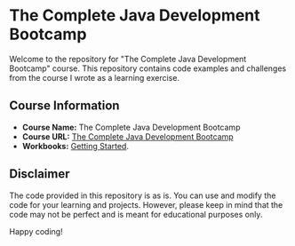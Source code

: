 # The Complete Java Development Bootcamp

Welcome to the repository for "The Complete Java Development Bootcamp" course. This repository contains code examples and challenges from the course I wrote as a learning exercise.

## Course Information

- **Course Name:** The Complete Java Development Bootcamp
- **Course URL:** [The Complete Java Development Bootcamp](https://www.udemy.com/course/the-complete-java-development-bootcamp/learn/lecture/47839859#overview)
- **Workbooks:** [Getting Started](https://github.com/rslim087a/Java-Workbooks-Challenges/tree/main/01.%20Getting%20Started).

## Disclaimer

The code provided in this repository is as is. You can use and modify the code for your learning and projects. However, please keep in mind that the code may not be perfect and is meant for educational purposes only.

Happy coding!

